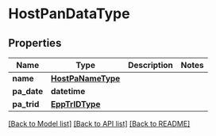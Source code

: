 # HostPanDataType

## Properties
Name | Type | Description | Notes
------------ | ------------- | ------------- | -------------
**name** | [**HostPaNameType**](HostPaNameType.md) |  | 
**pa_date** | **datetime** |  | 
**pa_trid** | [**EppTrIDType**](EppTrIDType.md) |  | 

[[Back to Model list]](../README.md#documentation-for-models) [[Back to API list]](../README.md#documentation-for-api-endpoints) [[Back to README]](../README.md)

